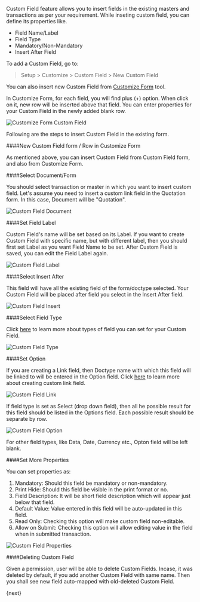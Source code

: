 Custom Field feature allows you to insert fields in the existing masters and transactions as per your requirement. While inseting custom field, you can define its properties like.

* Field Name/Label
* Field Type
* Mandatory/Non-Mandatory
* Insert After Field

To add a Custom Field, go to:

> Setup > Customize > Custom Field > New Custom Field

You can also insert new Custom Field from [Customize Form](https://erpnext.com/customize-erpnext/customize-form) tool.

In Customize Form, for each field, you will find plus (+) option. When click on it, new row will be inserted above that field. You can enter properties for your Custom Field in the newly added blank row.

![Customize Form Custom Field]({{url_prefix}}/assets/old_images/erpnext/customize-form-custom-field.png)

Following are the steps to insert Custom Field in the existing form.

####New Custom Field form / Row in Customize Form

As mentioned above, you can insert Custom Field from Custom Field form, and also from Customize Form.

####Select Document/Form

You should select transaction or master in which you want to insert custom field. Let's assume you need to insert a custom link field in the Quotation form. In this case, Document will be "Quotation".

![Custom Field Document]({{url_prefix}}/assets/old_images/erpnext/custom-field-document.png)

####Set Field Label

Custom Field's name will be set based on its Label. If you want to create Custom Field with specific name, but with different label, then you should first set Label as you want Field Name to be set. After Custom Field is saved, you can edit the Field Label again.

![Custom Field Label]({{url_prefix}}/assets/old_images/erpnext/custom-field-label.png)

####Select Insert After

This field will have all the existing field of the form/doctype selected. Your Custom Field will be placed after field you select in the Insert After field.

![Custom Field Insert]({{url_prefix}}/assets/old_images/erpnext/custom-field-insert.png)

####Select Field Type

Click [here](https://erpnext.com/kb/customize/field-types) to learn more about types of field you can set for your Custom Field.

![Custom Field Type]({{url_prefix}}/assets/old_images/erpnext/custom-field-type.png)

####Set Option

If you are creating a Link field, then Doctype name with which this field will be linked to will be entered in the Option field. Click [here](https://erpnext.com/kb/customize/creating-custom-link-field) to learn more about creating custom link field.

![Custom Field Link]({{url_prefix}}/assets/old_images/erpnext/custom-field-link.png)

If field type is set as Select (drop down field), then all he possible result for this field should be listed in the Options field. Each possible result should be separate by row.

![Custom Field Option]({{url_prefix}}/assets/old_images/erpnext/custom-field-option.png)

For other field types, like Data, Date, Currency etc., Opton field will be left blank.

####Set More Properties

You can set properties as:

1. Mandatory: Should this field be mandatory or non-mandatory.
1. Print Hide: Should this field be visible in the print format or no.
1. Field Description: It will be short field description which will appear just below that field.
1. Default Value: Value entered in this field will be auto-updated in this field.
1. Read Only: Checking this option will make custom field non-editable.
1. Allow on Submit: Checking this option will allow editing value in the field when in submitted transaction.

![Custom Field Properties]({{url_prefix}}/assets/old_images/erpnext/custom-field-properties.png)

####Deleting Custom Field

Given a permission, user will be able to delete Custom Fields. Incase, it was deleted by default, if you add another Custom Field with same name. Then you shall see new field auto-mapped with old-deleted Custom Field.

{next}
